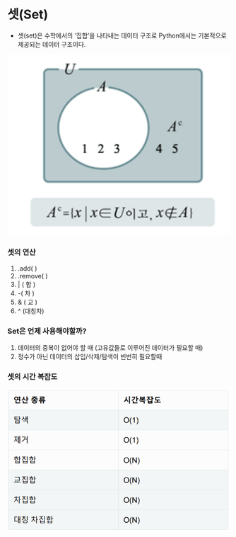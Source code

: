 # 셋(Set)

* 셋(set)은 수학에서의 ‘집합’을 나타내는 데이터 구조로 Python에서는 기본적으로 제공되는 데이터 구조이다.

![image-20220804224108231](readme.assets/image-20220804224108231.png)

### 셋의 연산

1) .add( ) 
2) .remove( ) 
3) | ( 합 ) 
4) -( 차 ) 
5) & ( 교 ) 
6) ^ (대칭차)

### Set은 언제 사용해야할까?

1. 데이터의 중복이 없어야 할 때 (고유값들로 이루어진 데이터가 필요할 때)
2. 정수가 아닌 데이터의 삽입/삭제/탐색이 빈번히 필요할때

### 셋의 시간 복잡도

![image-20220804224244181](readme.assets/image-20220804224244181.png)

